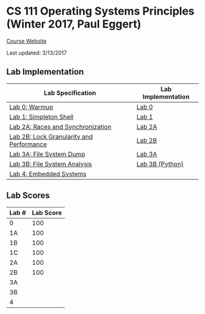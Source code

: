 # CS 111 Operating Systems Principles (Winter 2017, Paul Eggert)

[Course Website](http://web.cs.ucla.edu/classes/winter17/cs111/index.html)

Last updated: 3/13/2017

## Lab Implementation
Lab Specification | Lab Implementation
----------------- | ------------------
[Lab 0: Warmup](http://web.cs.ucla.edu/classes/winter17/cs111/labs/project0.html) | [Lab 0](https://github.com/jerrylzy/CS111/tree/master/Lab/Lab0)
[Lab 1: Simpleton Shell](http://web.cs.ucla.edu/classes/winter17/cs111/assign/lab1.html) | [Lab 1](https://github.com/jerrylzy/CS111/tree/master/Lab/Lab1) 
[Lab 2A: Races and Synchronization](http://web.cs.ucla.edu/classes/winter17/cs111/labs/CS111newProject2A.html) | [Lab 2A](https://github.com/jerrylzy/CS111/tree/master/Lab/Lab2/Lab2A)  
[Lab 2B: Lock Granularity and Performance](http://web.cs.ucla.edu/classes/winter17/cs111/labs/CS111newProject2B.html) | [Lab 2B](https://github.com/jerrylzy/CS111/tree/master/Lab/Lab2/Lab2B) 
[Lab 3A: File System Dump](http://web.cs.ucla.edu/classes/winter17/cs111/assign/cs111_project3A.html) | [Lab 3A](https://github.com/jerrylzy/CS111/tree/master/Lab/Lab3/Lab3A)
[Lab 3B: File System Analysis](http://web.cs.ucla.edu/classes/winter17/cs111/assign/cs111_project3B.html) | [Lab 3B (Python)](https://github.com/jerrylzy/CS111/tree/master/Lab/Lab3/Lab3B)
[Lab 4: Embedded Systems](http://web.cs.ucla.edu/classes/winter17/cs111/labs/Project4.html) | 

## Lab Scores
Lab # | Lab Score
----- | ---------
0 | 100
1A | 100
1B | 100
1C | 100
2A | 100
2B | 100
3A |
3B |
4  |

